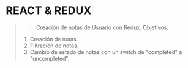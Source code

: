 # REACT & REDUX

>> Creación de notas de Usuario con Redux. Objetivos:
> 1. Creación de notas.
> 2. Filtración de notas.
> 3. Cambio de estado de notas con un switch de "completed" a "uncompleted".